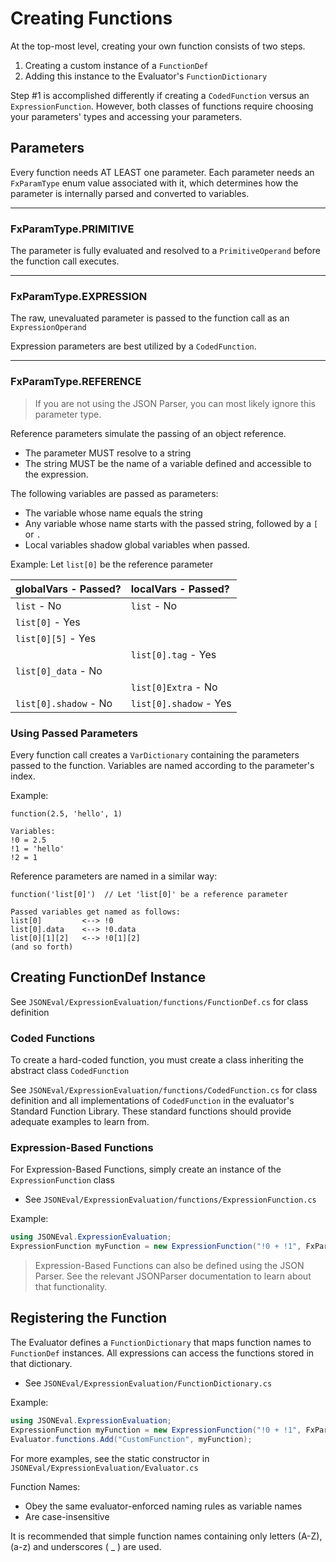 # Creating Functions
At the top-most level, creating your own function consists of two steps.
1. Creating a custom instance of a `FunctionDef`
2. Adding this instance to the Evaluator's `FunctionDictionary`

Step #1 is accomplished differently if creating a `CodedFunction` versus an `ExpressionFunction`. However, both classes of functions require choosing your parameters' types and accessing your parameters.

## Parameters
Every function needs AT LEAST one parameter. Each parameter needs an `FxParamType` enum value associated with it, which determines how the parameter is internally parsed and converted to variables.

---

### FxParamType.PRIMITIVE
The parameter is fully evaluated and resolved to a `PrimitiveOperand` before the function call executes.

---

### FxParamType.EXPRESSION
The raw, unevaluated parameter is passed to the function call as an `ExpressionOperand`

Expression parameters are best utilized by a `CodedFunction`.

---

### FxParamType.REFERENCE
> If you are not using the JSON Parser, you can most likely ignore this parameter type.

Reference parameters simulate the passing of an object reference.
* The parameter MUST resolve to a string
* The string MUST be the name of a variable defined and accessible to the expression.

The following variables are passed as parameters:
* The variable whose name equals the string
* Any variable whose name starts with the passed string, followed by a `[` or `.`
* Local variables shadow global variables when passed.

Example: Let `list[0]` be the reference parameter

| globalVars - Passed?      | localVars - Passed?   |
| :---                      | :---                  |
| `list` - No               | `list` - No           | 
| `list[0]` - Yes           |                       | 
| `list[0][5]` - Yes        |                       | 
|                           | `list[0].tag` - Yes   | 
| `list[0]_data` - No       |                       |
|                           | `list[0]Extra` - No   | 
| `list[0].shadow` - No     | `list[0].shadow` - Yes|


### Using Passed Parameters

Every function call creates a `VarDictionary` containing the parameters passed to the function. Variables are named according to the parameter's index.

Example:
```
function(2.5, 'hello', 1)

Variables:
!0 = 2.5
!1 = 'hello'
!2 = 1
```

Reference parameters are named in a similar way:
```
function('list[0]')  // Let 'list[0]' be a reference parameter

Passed variables get named as follows:
list[0]         <--> !0
list[0].data    <--> !0.data
list[0][1][2]   <--> !0[1][2]
(and so forth)
```

## Creating FunctionDef Instance

See `JSONEval/ExpressionEvaluation/functions/FunctionDef.cs` for class definition

### Coded Functions

To create a hard-coded function, you must create a class inheriting the abstract class `CodedFunction`

See `JSONEval/ExpressionEvaluation/functions/CodedFunction.cs` for class definition and all implementations of `CodedFunction` in the evaluator's Standard Function Library. These standard functions should provide adequate examples to learn from.

### Expression-Based Functions

For Expression-Based Functions, simply create an instance of the `ExpressionFunction` class
* See `JSONEval/ExpressionEvaluation/functions/ExpressionFunction.cs`

Example:
```csharp
using JSONEval.ExpressionEvaluation;
ExpressionFunction myFunction = new ExpressionFunction("!0 + !1", FxParamType.PRIMITIVE, FxParamType.PRIMITIVE);
```

> Expression-Based Functions can also be defined using the JSON Parser. See the relevant JSONParser documentation to learn about that functionality.

## Registering the Function

The Evaluator defines a `FunctionDictionary` that maps function names to `FunctionDef` instances. All expressions can access the functions stored in that dictionary.
* See `JSONEval/ExpressionEvaluation/FunctionDictionary.cs`

Example:
```csharp
using JSONEval.ExpressionEvaluation;
ExpressionFunction myFunction = new ExpressionFunction("!0 + !1", FxParamType.PRIMITIVE, FxParamType.PRIMITIVE);
Evaluator.functions.Add("CustomFunction", myFunction);
```
For more examples, see the static constructor in `JSONEval/ExpressionEvaluation/Evaluator.cs`

Function Names:
* Obey the same evaluator-enforced naming rules as variable names
* Are case-insensitive

It is recommended that simple function names containing only letters (A-Z), (a-z) and underscores ( _ ) are used.